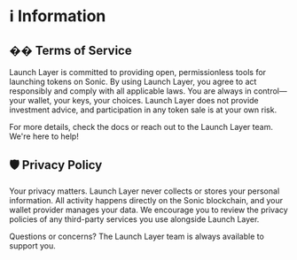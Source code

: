 # ℹ️ Information

## �� Terms of Service

Launch Layer is committed to providing open, permissionless tools for launching tokens on Sonic. By using Launch Layer, you agree to act responsibly and comply with all applicable laws. You are always in control—your wallet, your keys, your choices. Launch Layer does not provide investment advice, and participation in any token sale is at your own risk.

For more details, check the docs or reach out to the Launch Layer team. We're here to help!

## 🛡️ Privacy Policy

Your privacy matters. Launch Layer never collects or stores your personal information. All activity happens directly on the Sonic blockchain, and your wallet provider manages your data. We encourage you to review the privacy policies of any third-party services you use alongside Launch Layer.

Questions or concerns? The Launch Layer team is always available to support you. 